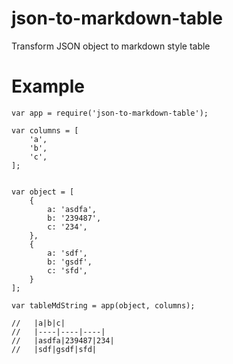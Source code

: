 # json-to-markdown-table
Transform JSON object to markdown style table

# Example



```
var app = require('json-to-markdown-table');

var columns = [
    'a',
    'b',
    'c',
];


var object = [
    {
        a: 'asdfa',
        b: '239487',
        c: '234',
    },
    {
        a: 'sdf',
        b: 'gsdf',
        c: 'sfd',
    }
];

var tableMdString = app(object, columns);

//   |a|b|c|
//   |----|----|----|
//   |asdfa|239487|234|
//   |sdf|gsdf|sfd|


```

